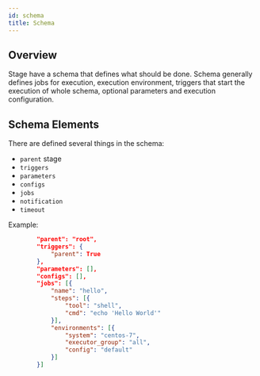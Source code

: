 ```yaml
---
id: schema
title: Schema
---
```


## Overview

Stage have a schema that defines what should be done. Schema generally defines jobs for execution,
execution environment, triggers that start the execution of whole schema, optional parameters
and execution configuration.

## Schema Elements

There are defined several things in the schema:

- `parent` stage
- `triggers`
- `parameters`
- `configs`
- `jobs`
- `notification`
- `timeout`

Example:

```json
        "parent": "root",
        "triggers": {
            "parent": True
        },
        "parameters": [],
        "configs": [],
        "jobs": [{
            "name": "hello",
            "steps": [{
                "tool": "shell",
                "cmd": "echo 'Hello World'"
            }],
            "environments": [{
                "system": "centos-7",
                "executor_group": "all",
                "config": "default"
            }]
        }]
```
